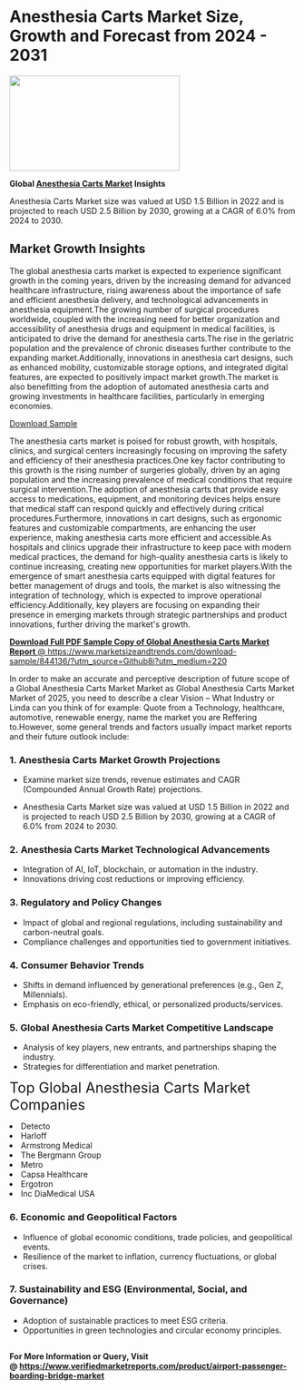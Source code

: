 <H1>Anesthesia Carts Market Size, Growth and Forecast from 2024 - 2031</H1><img class="aligncenter size-medium wp-image-584254" src="https://thirdeyenews.in/wp-content/uploads/2024/09/Global-Market-Research-300x168.jpeg" alt="" width="300" height="168" /><p><strong>Global&nbsp;<a href="https://www.marketsizeandtrends.com/download-sample/844136/?utm_source=Github8j?utm_medium=220">Anesthesia Carts Market</a> Insights</strong></p><p>Anesthesia Carts Market size was valued at USD 1.5 Billion in 2022 and is projected to reach USD 2.5 Billion by 2030, growing at a CAGR of 6.0% from 2024 to 2030.</p><p><h2>Market Growth Insights</h2> <p>The global anesthesia carts market is expected to experience significant growth in the coming years, driven by the increasing demand for advanced healthcare infrastructure, rising awareness about the importance of safe and efficient anesthesia delivery, and technological advancements in anesthesia equipment.The growing number of surgical procedures worldwide, coupled with the increasing need for better organization and accessibility of anesthesia drugs and equipment in medical facilities, is anticipated to drive the demand for anesthesia carts.The rise in the geriatric population and the prevalence of chronic diseases further contribute to the expanding market.Additionally, innovations in anesthesia cart designs, such as enhanced mobility, customizable storage options, and integrated digital features, are expected to positively impact market growth.The market is also benefitting from the adoption of automated anesthesia carts and growing investments in healthcare facilities, particularly in emerging economies.</p> <p><a href="#">Download Sample</a></p> <p>The anesthesia carts market is poised for robust growth, with hospitals, clinics, and surgical centers increasingly focusing on improving the safety and efficiency of their anesthesia practices.One key factor contributing to this growth is the rising number of surgeries globally, driven by an aging population and the increasing prevalence of medical conditions that require surgical intervention.The adoption of anesthesia carts that provide easy access to medications, equipment, and monitoring devices helps ensure that medical staff can respond quickly and effectively during critical procedures.Furthermore, innovations in cart designs, such as ergonomic features and customizable compartments, are enhancing the user experience, making anesthesia carts more efficient and accessible.As hospitals and clinics upgrade their infrastructure to keep pace with modern medical practices, the demand for high-quality anesthesia carts is likely to continue increasing, creating new opportunities for market players.With the emergence of smart anesthesia carts equipped with digital features for better management of drugs and tools, the market is also witnessing the integration of technology, which is expected to improve operational efficiency.Additionally, key players are focusing on expanding their presence in emerging markets through strategic partnerships and product innovations, further driving the market's growth.</p> <p><a href="#"></p><p><span class=""><strong>Download Full PDF Sample Copy of Global Anesthesia Carts Market Report</strong> @ <a href="https://www.marketsizeandtrends.com/download-sample/844136/?utm_source=Github8j?utm_medium=220" target="_blank">https://www.marketsizeandtrends.com/download-sample/844136/?utm_source=Github8j?utm_medium=220</a></span></p><p>In order to make an accurate and perceptive description of future scope of a Global&nbsp;Anesthesia Carts Market Market as Global&nbsp;Anesthesia Carts Market Market of 2025, you need to describe a clear Vision &ndash; What Industry or Linda can you think of for example: Quote from a Technology, healthcare, automotive, renewable energy, name the market you are Reffering to.However, some general trends and factors usually impact market reports and their future outlook include:</p><h3>1.&nbsp;<strong>Anesthesia Carts Market Growth Projections</strong></h3><ul><li>Examine market size trends, revenue estimates and CAGR (Compounded Annual Growth Rate) projections.</li><li><p>Anesthesia Carts Market size was valued at USD 1.5 Billion in 2022 and is projected to reach USD 2.5 Billion by 2030, growing at a CAGR of 6.0% from 2024 to 2030.</p></li></ul><h3>2.&nbsp;<strong>Anesthesia Carts Market Technological Advancements</strong></h3><ul><li>Integration of AI, IoT, blockchain, or automation in the industry.</li><li>Innovations driving cost reductions or improving efficiency.</li></ul><h3>3.&nbsp;<strong>Regulatory and Policy Changes</strong></h3><ul><li>Impact of global and regional regulations, including sustainability and carbon-neutral goals.</li><li>Compliance challenges and opportunities tied to government initiatives.</li></ul><h3>4.&nbsp;<strong>Consumer Behavior Trends</strong></h3><ul><li>Shifts in demand influenced by generational preferences (e.g., Gen Z, Millennials).</li><li>Emphasis on eco-friendly, ethical, or personalized products/services.</li></ul><h3>5.&nbsp;<strong>Global Anesthesia Carts Market Competitive Landscape</strong></h3><ul><li>Analysis of key players, new entrants, and partnerships shaping the industry.</li><li>Strategies for differentiation and market penetration.</li></ul><p data-pm-slice="1 1 []"><span style="color: inherit; font-family: inherit; font-size: 25px;">Top Global Anesthesia Carts Market Companies</span></p><div class="" data-test-id=""><p><li>Detecto</li><li> Harloff</li><li> Armstrong Medical</li><li> The Bergmann Group</li><li> Metro</li><li> Capsa Healthcare</li><li> Ergotron</li><li> Inc DiaMedical USA</li></p></div><h3>6.&nbsp;<strong>Economic and Geopolitical Factors</strong></h3><ul><li>Influence of global economic conditions, trade policies, and geopolitical events.</li><li>Resilience of the market to inflation, currency fluctuations, or global crises.</li></ul><h3>7.&nbsp;<strong>Sustainability and ESG (Environmental, Social, and Governance)</strong></h3><ul><li>Adoption of sustainable practices to meet ESG criteria.</li><li>Opportunities in green technologies and circular economy principles.</li></ul><h2><strong style="font-size: 14px;">For More Information or Query, Visit @&nbsp;</strong><a style="background-color: #ffffff; font-size: 14px;" href="https://www.marketsizeandtrends.com/report/anesthesia-carts-market/" target="_blank">https://www.verifiedmarketreports.com/product/airport-passenger-boarding-bridge-market</a></h2>